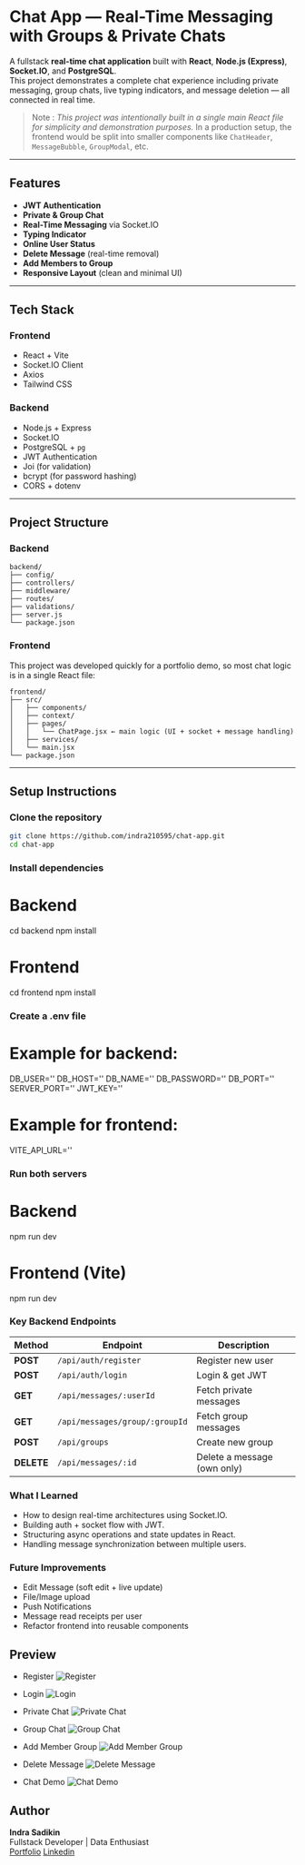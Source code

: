 # Chat App — Real-Time Messaging with Groups & Private Chats

A fullstack **real-time chat application** built with **React**, **Node.js (Express)**, **Socket.IO**, and **PostgreSQL**.  
This project demonstrates a complete chat experience including private messaging, group chats, live typing indicators, and message deletion — all connected in real time.  

> Note : *This project was intentionally built in a single main React file for simplicity and demonstration purposes.*
> In a production setup, the frontend would be split into smaller components like `ChatHeader`, `MessageBubble`, `GroupModal`, etc.

---

## Features

- **JWT Authentication**
- **Private & Group Chat**
- **Real-Time Messaging** via Socket.IO
- **Typing Indicator**
- **Online User Status**
- **Delete Message** (real-time removal)
- **Add Members to Group**
- **Responsive Layout** (clean and minimal UI)

---

## Tech Stack

### Frontend
- React + Vite
- Socket.IO Client
- Axios
- Tailwind CSS

### Backend
- Node.js + Express
- Socket.IO
- PostgreSQL + `pg`
- JWT Authentication
- Joi (for validation)
- bcrypt (for password hashing)
- CORS + dotenv

---

## Project Structure
### Backend
```
backend/
├── config/
├── controllers/
├── middleware/
├── routes/
├── validations/
├── server.js
└── package.json
```
### Frontend
This project was developed quickly for a portfolio demo, so most chat logic is in a single React file:
```
frontend/
├── src/
│   ├── components/
│   ├── context/
│   ├── pages/
│   │   └── ChatPage.jsx ← main logic (UI + socket + message handling)
│   ├── services/
│   └── main.jsx
└── package.json
```
---
## Setup Instructions

### Clone the repository
```bash
git clone https://github.com/indra210595/chat-app.git
cd chat-app
```

### Install dependencies

# Backend
cd backend
npm install

# Frontend
cd frontend
npm install

### Create a .env file
# Example for backend:

DB_USER=''
DB_HOST=''
DB_NAME=''
DB_PASSWORD=''
DB_PORT=''
SERVER_PORT=''
JWT_KEY=''

# Example for frontend:
VITE_API_URL=''

### Run both servers
# Backend
npm run dev

# Frontend (Vite)
npm run dev

### Key Backend Endpoints

| Method | Endpoint | Description |
|--------|-----------|-------------|
| **POST** | `/api/auth/register` | Register new user |
| **POST** | `/api/auth/login` | Login & get JWT |
| **GET** | `/api/messages/:userId` | Fetch private messages |
| **GET** | `/api/messages/group/:groupId` | Fetch group messages |
| **POST** | `/api/groups` | Create new group |
| **DELETE** | `/api/messages/:id` | Delete a message (own only) |


### What I Learned

- How to design real-time architectures using Socket.IO.
- Building auth + socket flow with JWT.
- Structuring async operations and state updates in React.
- Handling message synchronization between multiple users.

### Future Improvements

- Edit Message (soft edit + live update)
- File/Image upload
- Push Notifications
- Message read receipts per user
- Refactor frontend into reusable components

## Preview
- Register
![Register](./assets/Register.png)

- Login
![Login](./assets/Login.png)

- Private Chat
![Private Chat](./assets/PrivateChat.png)

- Group Chat
![Group Chat](./assets/GroupChat.png)

- Add Member Group
![Add Member Group](./assets/AddMember.png)

- Delete Message
![Delete Message](./assets/DeleteMessage.png)

- Chat Demo
![Chat Demo](./assets/ChatDemo.gif)

## Author
**Indra Sadikin**  
Fullstack Developer | Data Enthusiast  
[Portfolio](https://github.com/indra210595)
[Linkedin](www.linkedin.com/in/indra-sadikin-b814a1155)